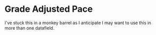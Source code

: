 # Grade Adjusted Pace

I've stuck this in a monkey barrel as I anticipate I may want to use this in more than one datafield.
